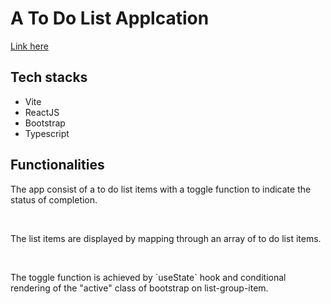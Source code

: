 <h1>A To Do List Applcation</h1>
<a href="https://creative-cocada-1ec32d.netlify.app/">Link here</a>

<h2>Tech stacks</h2>
<ul>
   <li>Vite</li>
   <li>ReactJS</li>
   <li>Bootstrap</li>
   <li>Typescript</li>
</ul>

<h2>Functionalities</h2>
<p>The app consist of a to do list items with a toggle function to indicate the status of completion.</p><br>
<p>The list items are displayed by mapping through an array of to do list items.</p><br>
<p>The toggle function is achieved by `useState` hook and conditional rendering of the "active" class of bootstrap on list-group-item.</p><br>

